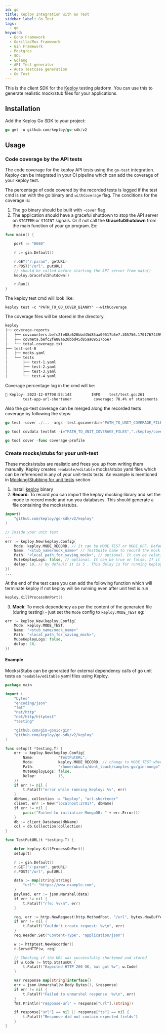 ```yaml
---
id: go
title: Keploy Integration with Go Test
sidebar_label: Go Test
tags:
  - go
keyword:
  - Echo Framework
  - Gorilla/Mux Framework
  - Gin Framework
  - Postgres
  - SQL
  - Golang
  - API Test generator
  - Auto Testcase generation
  - Go Test
---
```


This is the client SDK for the [Keploy](https://github.com/keploy/keploy) testing platform. You can use this to generate
realistic mock/stub files for your applications.

## Installation

Add the Keploy Go SDK to your project:

```go
go get -u github.com/keploy/go-sdk/v2
```

## Usage

### Code coverage by the API tests

The code coverage for the keploy API tests using the `go-test` integration. Keploy can be integrated in your CI pipeline
which can add the coverage of your keploy test.

The percentage of code covered by the recorded tests is logged if the test cmd is ran with the go binary
and `withCoverage` flag. The conditions for the coverage is:

1. The go binary should be built with `-cover` flag.
2. The application should have a graceful shutdown to stop the API server on `SIGTERM` or `SIGINT` signals. Or if not
   call the **GracefulShutdown** from the main function of your go program. Ex:

```go
func main() {

	port := "8080"

	r := gin.Default()

	r.GET("/:param", getURL)
	r.POST("/url", putURL)
	// should be called before starting the API server from main()
	keploy.GracefulShutdown()

	r.Run()
}
```

The keploy test cmd will look like:

```shell
keploy test -c "PATH_TO_GO_COVER_BIANRY" --withCoverage
```

The coverage files will be stored in the directory.

```bash
keploy
├── coverage-reports
│   ├── covcounters.befc2fe88a620bbd45d85aa09517b5e7.305756.1701767439933176870
│   ├── covmeta.befc2fe88a620bbd45d85aa09517b5e7
│   └── total-coverage.txt
├── test-set-0
│   ├── mocks.yaml
│   └── tests
│       ├── test-1.yaml
│       ├── test-2.yaml
│       ├── test-3.yaml
│       └── test-4.yaml
```

Coverage percentage log in the cmd will be:

```bash
🐰 Keploy: 2023-12-07T08:53:14Z         INFO    test/test.go:261
        test-app-url-shortener          coverage: 78.4% of statements
```

Also the go-test coverage can be merged along the recorded tests coverage by following the steps:

```go
go test -cover ./... -args -test.gocoverdir="PATH_TO_UNIT_COVERAGE_FILES"

go tool covdata textfmt -i="PATH_TO_UNIT_COVERAGE_FILES","./keploy/coverage-reports" -o coverage-profile

go tool cover -func coverage-profile
```

### Create mocks/stubs for your unit-test

These mocks/stubs are realistic and frees you up from writing them manually. Keploy creates `readable/editable`
mocks/stubs yaml files which can be referenced in any of your unit-tests tests. An example is mentioned
in [Mocking/Stubbing for unit tests](#mockingstubbing-for-unit-tests) section

1. Install [keploy](https://github.com/keploy/keploy#quick-installation) binary
2. **Record**: To record you can import the keploy mocking library and set the mode to record mode and run you
   databases. This should generate a file containing the mocks/stubs.

```go
import(
    "github.com/keploy/go-sdk/v2/keploy"
)

// Inside your unit test
...
err := keploy.New(keploy.Config{
	Mode: keploy.MODE_RECORD, // It can be MODE_TEST or MODE_OFF. Default is MODE_TEST. Default MODE_TEST
    Name: "<stub_name/mock_name>" // TestSuite name to record the mock or test the mocks
	Path: "<local_path_for_saving_mock>", // optional. It can be relative(./internals) or absolute(/users/xyz/...)
	MuteKeployLogs: false, // optional. It can be true or false. If it is true keploy logs will be not shown in the unit test terminal. Default: false
	delay: 10, // by default it is 5 . This delay is for running keploy
})
...
```

At the end of the test case you can add the following function which will terminate keploy if not keploy will be running
even after unit test is run

```go
keploy.KillProcessOnPort()
```

3. **Mock**: To mock dependency as per the content of the generated file (during testing) - just set the `Mode` config
   to `keploy.MODE_TEST` eg:

```go
err := keploy.New(keploy.Config{
	Mode: keploy.MODE_TEST,
	Name: "<stub_name/mock_name>"
	Path: "<local_path_for_saving_mock>",
	MubeKeployLogs: false,
	delay: 10,
})
```

#### Example

Mocks/Stubs can be generated for external dependency calls of go unit tests as `readable/editable` yaml files using
Keploy.

```go
package main

import (
	"bytes"
	"encoding/json"
	"fmt"
	"net/http"
	"net/http/httptest"
	"testing"

	"github.com/gin-gonic/gin"
	"github.com/keploy/go-sdk/v2/keploy"
)

func setup(t *testing.T) {
	err := keploy.New(keploy.Config{
		Name:           "TestPutURL",
		Mode:           keploy.MODE_RECORD, // change to MODE_TEST when you run in test mode
		Path:           "/home/ubuntu/dont_touch/samples-go/gin-mongo",
		MuteKeployLogs: false,
		Delay:          15,
	})
	if err != nil {
		t.Fatalf("error while running keploy: %v", err)
	}
	dbName, collection := "keploy", "url-shortener"
	client, err := New("localhost:27017", dbName)
	if err != nil {
		panic("Failed to initialize MongoDB: " + err.Error())
	}
	db := client.Database(dbName)
	col = db.Collection(collection)
}

func TestPutURL(t *testing.T) {

	defer keploy.KillProcessOnPort()
	setup(t)

	r := gin.Default()
	r.GET("/:param", getURL)
	r.POST("/url", putURL)

	data := map[string]string{
		"url": "https://www.example.com",
	}
	payload, err := json.Marshal(data)
	if err != nil {
		t.Fatalf("rfe: %v\n", err)
	}

	req, err := http.NewRequest(http.MethodPost, "/url", bytes.NewBuffer(payload))
	if err != nil {
		t.Fatalf("Couldn't create request: %v\n", err)
	}
	req.Header.Set("Content-Type", "application/json")

	w := httptest.NewRecorder()
	r.ServeHTTP(w, req)

	// Checking if the URL was successfully shortened and stored
	if w.Code != http.StatusOK {
		t.Fatalf("Expected HTTP 200 OK, but got %v", w.Code)
	}

	var response map[string]interface{}
	err = json.Unmarshal(w.Body.Bytes(), &response)
	if err != nil {
		t.Fatalf("Failed to unmarshal response: %v\n", err)
	}
	fmt.Println("response-url" + response["url"].(string))

	if response["url"] == nil || response["ts"] == nil {
		t.Fatalf("Response did not contain expected fields")
	}
}
```
